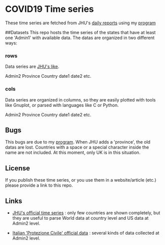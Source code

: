 # COVID19 Time series

These time series are fetched from JHU's [daily reports](https://github.com/CSSEGISandData/COVID-19/tree/master/csse_covid_19_data/csse_covid_19_daily_reports) using my [program](linktorepo)

##Datasets
This repo hosts the time series of the states that have at least one 'Admin1' with available data.
The datas are organized in two different ways:

### rows
Data series are [JHU's like](https://github.com/CSSEGISandData/COVID-19/tree/master/csse_covid_19_data/csse_covid_19_time_series).

Admin2 Province Country date1 date2 etc.

### cols
Data series are organized in columns, so they are easily plotted with tools like Gnuplot, or parsed with languages like C or Python.

Admin2
Province
Country
date1
date2
etc.

## Bugs
This bugs are due to my [program](linktorepo).
When JHU adds a 'province', the old datas are lost.
Countries with a space or a special character inside the name are not included. At this moment, only UK is in this situation.

## License
If you publish these time series, or you use them in a website/article (etc.) please provide a link to this repo.

## Links
* [JHU's official time series](https://github.com/CSSEGISandData/COVID-19/tree/master/csse_covid_19_data/csse_covid_19_time_series) : only few countries are shown completely, but they are useful to parse World data at country level and US data at Admin2 level.

* [Italian 'Protezione Civile' official data](https://github.com/pcm-dpc/COVID-19) : several kinds of data collected at Admin2 level.
